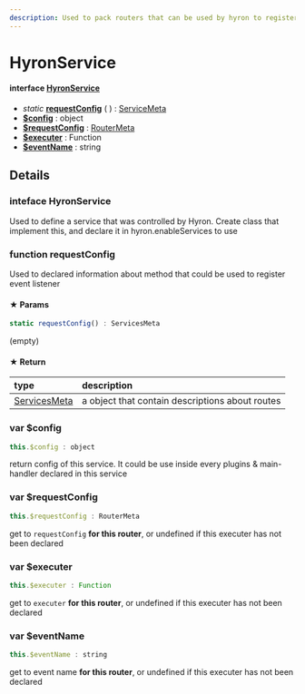 ```yaml
---
description: Used to pack routers that can be used by hyron to register routers
---
```


# HyronService

#### interface [**HyronService**](hyronservice.md#interface-HyronService)

* _static_ [**requestConfig**](hyronservice.md#function-requestconfig) \( \) : [ServiceMeta](servicesmeta.md)
* [**$config**](hyronservice.md) : object
* [**$requestConfig**](hyronservice.md#var-usdrequestconfig) : [RouterMeta](routermeta.md)
* [**$executer**](hyronservice.md#var-usdexecuter) : Function
* [**$eventName**](hyronservice.md#var-usdeventname) : string

## Details

### inteface **HyronService**

Used to define a service that was controlled by Hyron. Create class that implement this, and declare it in hyron.enableServices to use

### function requestConfig

Used to declared information about method that could be used to register event listener

#### ★ Params

```javascript
static requestConfig() : ServicesMeta
```

\(empty\)

#### ★ **Return**

| type | description |
| :--- | :--- |
| [ServicesMeta](servicesmeta.md) | a object that contain descriptions about routes |

### var $config

```javascript
this.$config : object
```

return config of this service. It could be use inside every plugins & main-handler declared in this service

### var $requestConfig

```javascript
this.$requestConfig : RouterMeta
```

get to `requestConfig` **for this router**, or undefined if this executer has not been declared

### var $executer

```javascript
this.$executer : Function
```

get to `executer` **for this router**, or undefined if this executer has not been declared

### var $eventName

```javascript
this.$eventName : string
```

get to event name **for this router**, or undefined if this executer has not been declared

